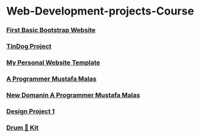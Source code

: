 # Web-Development-projects-Course

<h3><a href="https://mrgitharist.github.io/Web-Development-projects-Course/HTML_CSS/11_2_Bootstrap_Components/index.html">First Basic Bootstrap Website</a></h3>

<h3><a href="https://mrgitharist.github.io/Web-Development-projects-Course/HTML_CSS/11_3_TinDog_Project/">TinDog Project</a></h3>

<h3><a href="https://mrgitharist.github.io/Web-Development-projects-Course/HTML_CSS/11_4_My_Personal_WebSite/">My Personal Website Template</a></h3>

<h3><a href="https://mrgitharist.github.io/Web-Development-projects-Course/HTML_CSS/12_NewWebSite/index.html">A Programmer Mustafa Malas</a></h3>

<h3><a href="http://mustafamalas.great-site.net/">New Domanin A Programmer Mustafa Malas</a></h3>

<h3><a href="https://mrgitharist.github.io/Web-Development-projects-Course/Html_Css_Challenges/Web_Design/index.html">Design Project 1</a></h3>

<h3><a href="https://mrgitharist.github.io/Web-Development-projects-Course/Javascript_lessons/AfterHtml/Drum%20Kit%20Starting%20Files/index.html">Drum 🥁 Kit</a></h3>